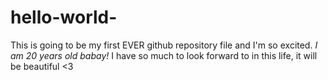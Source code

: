 # hello-world-
This is going to be my first EVER github repository file and I'm so excited. 
*I am 20 years old babay!* 
I have so much to look forward to in this life, it will be beautiful <3
